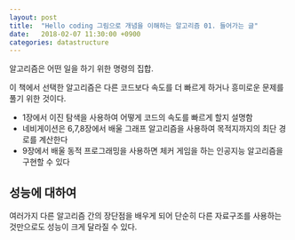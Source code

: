 ```yaml
---
layout: post
title:  "Hello coding 그림으로 개념을 이해하는 알고리즘 01. 들어가는 글"
date:   2018-02-07 11:30:00 +0900
categories: datastructure
---
```


알고리즘은 어떤 일을 하기 위한 명령의 집합.

이 책에서 선택한 알고리즘은 다른 코드보다 속도를 더 빠르게 하거나 흥미로운 문제를 풀기 위한 것이다.

- 1장에서 이진 탐색을 사용하여 어떻게 코드의 속도를 빠르게 할지 설명함
- 네비게이션은 6,7,8장에서 배울 그래프 알고리즘을 사용하여 목적지까지의 최단 경로를 계산한다
- 9장에서 배울 동적 프로그래밍을 사용하면 체커 게임을 하는 인공지능 알고리즘을 구현할 수 있다


## 성능에 대하여

여러가지 다른 알고리즘 간의 장단점을 배우게 되어 단순히 다른 자료구조를 사용하는 것만으로도 성능이 크게 달라질 수 있다.

